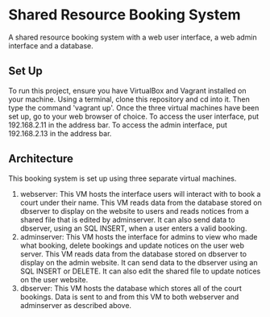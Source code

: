 # Shared Resource Booking System
A shared resource booking system with a web user interface, a web admin interface and a database.

## Set Up
To run this project, ensure you have VirtualBox and Vagrant installed on your machine. Using a terminal, clone this repository and cd into it. Then type the command 'vagrant up'. Once the three virtual machines have been set up, go to your web browser of choice. To access the user interface, put 192.168.2.11 in the address bar. To access the admin interface, put 192.168.2.13 in the address bar.

## Architecture
This booking system is set up using three separate virtual machines.
1. webserver: This VM hosts the interface users will interact with to book a court under their name. This VM reads data from the database stored on dbserver to display on the website to users and reads notices from a shared file that is edited by adminserver. It can also send data to dbserver, using an SQL INSERT, when a user enters a valid booking.
2. adminserver: This VM hosts the interface for admins to view who made what booking, delete bookings and update notices on the user web server. This VM reads data from the database stored on dbserver to display on the admin website. It can send data to the dbserver using an SQL INSERT or DELETE. It can also edit the shared file to update notices on the user website.
3. dbserver: This VM hosts the database which stores all of the court bookings. Data is sent to and from this VM to both webserver and adminserver as described above.
